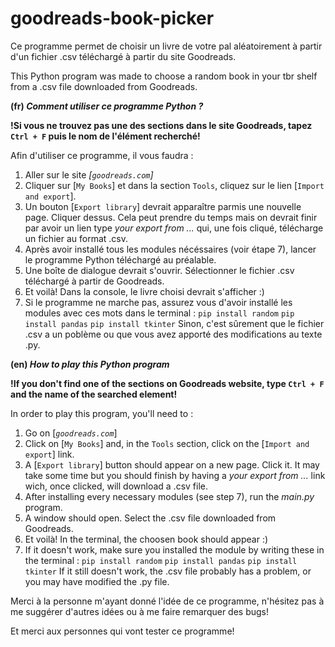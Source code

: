 # goodreads-book-picker
Ce programme permet de choisir un livre de votre pal aléatoirement à partir d'un fichier .csv téléchargé à partir du site Goodreads.

This Python program was made to choose a random book in your tbr shelf from a .csv file downloaded from Goodreads.

**(fr) _Comment utiliser ce programme Python ?_**

__!Si vous ne trouvez pas une des sections dans le site Goodreads, tapez `Ctrl + F` puis le nom de l'élément recherché!__

Afin d'utiliser ce programme, il vous faudra :
1) Aller sur le site _[`goodreads.com`]_
2) Cliquer sur [`My Books`] et dans la section `Tools`, cliquez sur le lien [`Import and export`].
3) Un bouton [`Export library`] devrait apparaître parmis une nouvelle page. Cliquer dessus. Cela peut prendre du temps mais on devrait finir par avoir un lien type *your export from ...* qui, une fois cliqué, télécharge un fichier au format .csv.
4) Après avoir installé tous les modules nécéssaires (voir étape 7), lancer le programme Python téléchargé au préalable.
5) Une boîte de dialogue devrait s'ouvrir. Sélectionner le fichier .csv téléchargé à partir de Goodreads.
6) Et voilà! Dans la console, le livre choisi devrait s'afficher :)
7) Si le programme ne marche pas, assurez vous d'avoir installé les modules avec ces mots dans le terminal :
`pip install random`
`pip install pandas`
`pip install tkinter`
Sinon, c'est sûrement que le fichier .csv a un poblème ou que vous avez apporté des modifications au texte .py.

**(en) _How to play this Python program_**

__!If you don't find one of the sections on Goodreads website, type `Ctrl + F` and the name of the searched element!__

In order to play this program, you'll need to :
1) Go on [_`goodreads.com`_]
2) Click on [`My Books`] and, in the `Tools` section, click on the [`Import and export`] link.
3) A [`Export library`] button should appear on a new page. Click it. It may take some time but you should finish by having a *your export from ...* link wich, once clicked, will download a .csv file.
4) After installing every necessary modules (see step 7), run the *main.py* program.
5) A window should open. Select the .csv file downloaded from Goodreads.
6) Et voilà! In the terminal, the choosen book should appear :)
7) If it doesn't work, make sure you installed the module by writing these in the terminal :
`pip install random`
`pip install pandas`
`pip install tkinter`
If it still doesn't work, the .csv file probably has a problem, or you may have modified the .py file.

Merci à la personne m'ayant donné l'idée de ce programme, n'hésitez pas à me suggérer d'autres idées ou à me faire remarquer des bugs!

Et merci aux personnes qui vont tester ce programme!
